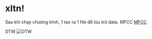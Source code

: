 # xltn!
Sau khi chạy chương trình, 1 tạo ra 1 file để lưu trữ data.
MFCC 
[MFCC](https://user-images.githubusercontent.com/63505547/167770492-dfc1348c-8367-414a-a2de-438832f63aa4.png)

DTW
![DTW](https://user-images.githubusercontent.com/63505547/172558763-ff0b1650-a205-4d20-abf1-c2548611f34d.png)

